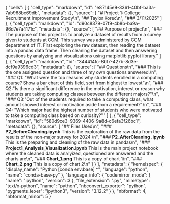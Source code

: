 {
 "cells": [
  {
   "cell_type": "markdown",
   "id": "e87145e9-3361-40bf-ba3a-7ab968bc69db",
   "metadata": {},
   "source": [
    "# Project 1: College Recruitment Improvement Study\n",
    "## Taylor Korec\n",
    "### 3/11/2025"
   ]
  },
  {
   "cell_type": "markdown",
   "id": "d90c8379-07f9-4b8b-ba9a-96d7e7a4171c",
   "metadata": {},
   "source": [
    "## Purpose of project\n",
    "### The purpose of this project is to analyze a dataset of results from a survey given to students at CCM. This survey was administered by CCM department of IT. First exploring the raw dataset, then reading the dataset into a pandas data frame. Then cleaning the dataset and then answering questions by analyzing and visualizations using matplotlib.pyplot library."
   ]
  },
  {
   "cell_type": "markdown",
   "id": "344414fc-8b17-427b-8d3e-dcf9a9396cd3",
   "metadata": {},
   "source": [
    "## Questions\n",
    "### This is the one assigned question and three of my own questions answered.\n",
    "### Q1: \"What were the top reasons why students enrolled in a computing course? Show a bar chart of this field, sort from highest to lowest\"\n",
    "### Q2:\"Is there a significant difference in the motivation, interest or reason why students are taking computing classes between the different majors?\"\n",
    "### Q3:\"Out of the students required to take a computing class, what amount showed interest or motivation aside from a requirement?\"\n",
    "### Q4: \"Which major had the highest number of students who were motivated to take a computing class based on curiosity?\""
   ]
  },
  {
   "cell_type": "markdown",
   "id": "580d9ce3-9369-4406-9a8d-c6efa3f26bc1",
   "metadata": {},
   "source": [
    "## Files Used\n",
    "### **P2_BeforeCleaning.ipynb** This is the exploration of the raw data from the results of the non-major survey for 2024 \n",
    "### **P2_AfterCleaning .ipynb** This is the preparing and cleaning of the raw data in pandas\n",
    "### **Project1_Analysis_Visualization.ipynb** This is the main project notebook where the cleaned data is analyized, questioned are answered and the charts are\n",
    "### **Chart_1.png** This is a copy of chart 1\n",
    "### **Chart_2.png** This is a copy of chart 2\n"
   ]
  }
 ],
 "metadata": {
  "kernelspec": {
   "display_name": "Python [conda env:base] *",
   "language": "python",
   "name": "conda-base-py"
  },
  "language_info": {
   "codemirror_mode": {
    "name": "ipython",
    "version": 3
   },
   "file_extension": ".py",
   "mimetype": "text/x-python",
   "name": "python",
   "nbconvert_exporter": "python",
   "pygments_lexer": "ipython3",
   "version": "3.12.2"
  }
 },
 "nbformat": 4,
 "nbformat_minor": 5
}

